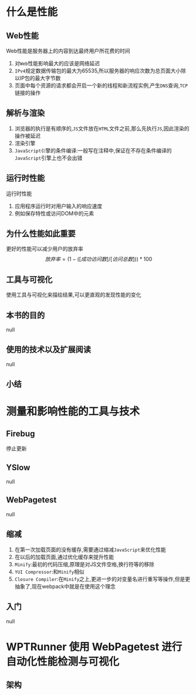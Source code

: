 # 什么是性能

## Web性能

Web性能是服务器上的内容到达最终用户所花费的时间

1. 对`Web`性能影响最大的应该是网络延迟
2. `IPv4`规定数据传输包的最大为65535,所以服务器的响应次数为总页面大小除以IP包的最大字节数
3. 页面中每个资源的请求都会开启一个新的线程和新流程实例,产生`DNS`查询,`TCP`链接的操作

## 解析与渲染

1. 浏览器的执行是有顺序的,`JS`文件放在`HTML`文件之前,那么先执行`JS`,因此渲染的操作被延迟
2. 渲染引擎
3. `JavaScript引`擎的条件编译:一般写在注释中,保证在不存在条件编译的`JavaScript`引擎上也不会出错

## 运行时性能

运行时性能

1. 应用程序运行时对用户输入的响应速度
2. 例如保存特性或访问DOM中的元素

## 为什么性能如此重要

更好的性能可以减少用户的放弃率
$$
放弃率=(1-([成功访问数]/[访问总数]))*100%
$$

## 工具与可视化

使用工具与可视化来描绘结果,可以更直观的发现性能的变化

## 本书的目的

null

## 使用的技术以及扩展阅读

null

## 小结

# 测量和影响性能的工具与技术

## Firebug

停止更新

## YSlow

null

## WebPagetest

null

## 缩减

1. 在第一次加载页面的没有缓存,需要通过缩减`JavaScript`来优化性能
2. 在以后的加载页面,通过优化缓存来提升性能
3. `Minify`:最初的代码压缩,原理是对JS文件空格,换行符等的移除
4. `YUI Compressor`:和`Minify`相似
5. `Closure Compiler`:在`Minify`之上,更进一步的对变量名进行重写等操作,但是更抽象了,现在webpack中就是在使用这个理念

## 入门

null

# WPTRunner 使用 WebPagetest 进行自动化性能检测与可视化

## 架构